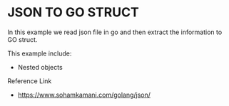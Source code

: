 # JSON TO GO STRUCT
In this example we read json file in go and then extract the information to GO struct. 

This example include:
- Nested objects

Reference Link
- https://www.sohamkamani.com/golang/json/

